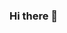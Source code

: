 ### Hi there 👋

<!--
**poopsofficial/poopsofficial** is a ✨ _special_ ✨ repository because its `README.md` (this file) appears on your GitHub profile.



- 🔭 We're currently working on a deflationary store of value that creates fun collectible NFT's.
- To start there are 10 original characters and only 10 minted of each. 
- Overtime there will be up to 50 POOPS characters, tentatively.
- Over a longer term there may be other developments such as an interactive POOPS game, parenting and birthing of additional hybrid POOPS, a metaverse.
- Tokenomics: POOPS aren't so much meant for spending as they are for storing value. Every transfer will incur a 14% fee where 7% is burned forever and 7% is transferred in proportion to the holdings of other POOPS wallets.
- POOPS is a BEP20 token.
- There are 50 Billion POOPS and no additional tokens will ever be created. 
- The supply should decrease overtime bringing scarcity to the token supply.
- NFT sales of the POOP NFT characters and activities will be used in 2 ways 80% of sales will go to buying and burning additional POOPS tokens, while 20% will go towards running this as an actual project and supporting a developer and marketing effort.
- Token contract was created in April of 2021 and audited immediately after creation. 
- Token contract and audit report can both be found in this repository.
